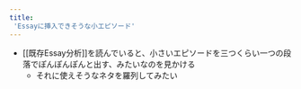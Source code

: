 ```yaml
---
title:
 'Essayに挿入できそうな小エピソード'
---
```


- [[既存Essay分析]]を読んでいると、小さいエピソードを三つくらい一つの段落でぽんぽんぽんと出す、みたいなのを見かける
    - それに使えそうなネタを羅列してみたい